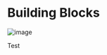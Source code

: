 # Building Blocks

![image](https://github.com/user-attachments/assets/005d260d-8eab-4df4-99f8-2a3ee318f4db)

Test

